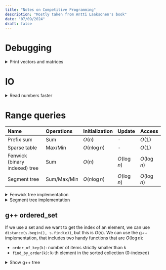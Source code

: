 ```yaml
---
title: "Notes on Competitive Programming"
description: "Mostly taken from Antti Laaksonen's book"
date: "07/09/2024"
draft: false
---
```

# Debugging
<details>
<summary>Print vectors and matrices</summary>

```cpp
template <class T> ostream &operator<<(ostream &out, vector<T> &v) {
    for (auto &element : v) {
        out << element << '\t';
    }

    return out;
}

template <class T> ostream &operator<<(ostream &out, vector<vector<T>> &matrix) {
    for (auto &row : matrix) {
        out << row << endl;
    }

    return out;
}
```

</details>

# IO
<details>

<summary>Read numbers faster</summary>

```cpp
#include <cstdio>

template <class T> inline T read_number() {
    char c = 0;
    T x = 0;

    // Ignore chars that are not numbers
    while (c < '0' || c > '9') {
        c = getchar_unlocked();
    }

    // Read number
    do {
        x = x * 10 + (c - '0');
        c = getchar_unlocked();
    } while (c >= '0' && c <= '9');

    return x;
}
```

</details>

# Range queries

| Name                          | Operations  | Initialization | Update       | Access       |
| :---------------------------- | :---------- | :------------- | :----------- | :----------- |
| Prefix sum                    | Sum         | $O(n)$         | -            | $O(1)$       |
| Sparse table                  | Max/Min     | $O(n\log{n})$  | -            | $O(1)$       |
| Fenwick (binary indexed) tree | Sum         | $O(n)$         | $O(\log{n})$ | $O(\log{n})$ |
| Segment tree                  | Sum/Max/Min | $O(n\log{n})$  | $O(\log{n})$ | $O(\log{n})$ |

<details>

<summary>Fenwick tree implementation</summary>

```cpp
template <class T> struct FenwickTree {
    vector<T> tree;
    int n;

    // v is assumed to be 1-indexed: [0, element_1, element_2, ....]
    FenwickTree(vector<T> &v) {
        n = v.size() - 1;

        // This is faster than calling .update() n times
        // O(nlogn) -> O(n)
        tree.assign(v.begin(), v.end());
        for (int i = 1; i <= n; ++i) {
            int p = i + (i & -i);
            if (p <= n) {
                tree[p] += tree[i];
            }
        }
    }

    // Sums from 1 to i (both inclusive and 1-indexed)
    T query(int i) {
        T total = 0;

        while (i > 0) {
            total += tree[i];
            i -= i & -i;
        }

        return total;
    }

    // Updates the tree by adding difference to the i-th element
    // (1-indexed)
    void update(int i, T difference) {
        while (i <= n) {
            tree[i] += difference;
            i += i & -i;
        }
    }
};
```

</details>

<details>

<summary>Segment tree implementation</summary>

```cpp
template <class T> struct SegmentTree {
    // min, max, sum...
    function<T(T, T)> op;
    // min -> INT_MAX, max -> INT_MIN, sum -> 0...
    T identity;

    vector<T> tree;
    int n;

    // v is assumed to be 0-indexed: [element_0, element_1, ...]
    SegmentTree(vector<T> &v, function<T(T, T)> op_, T identity_) : op(op_), identity(identity_) {
        n = v.size();

        // The first element of tree will never be accessed
        tree.assign(2 * n, 0);
        for (int i = 0; i < n; ++i) {
            update(i, v[i]);
        }
    }

    // Both start and end are inclusive and 0-indexed
    T query(int start, int end) {
        start += n;
        end += n;

        T total = identity;
        while (start <= end) {
            if (start % 2 == 1) {
                total = op(total, tree[start++]);
            }
            if (end % 2 == 0) {
                total = op(total, tree[end--]);
            }

            start /= 2;
            end /= 2;
        }

        return total;
    }

    // i is 0-indexed
    void update(int i, T value) {
        int parent = i + n;
        tree[parent] = value;

        while (parent > 1) {
            parent = parent / 2;
            int child_1 = parent * 2;
            int child_2 = parent * 2 + 1;

            tree[parent] = op(tree[child_1], tree[child_2]);
        }
    }
};
```

</details>

## g++ ordered_set

If we use a set and we want to get the index of an element, we can use `distance(s.begin(), s.find(e))`, but this is $O(n)$. We can use the g++ implementation, that includes two handy functions that are $O(\log n)$:
- `order_of_key(k)`: number of items strictly smaller than k
- `find_by_order(k)`: k-th element in the sorted collection (0-indexed)

<details>

<summary>Show g++ tree</summary>

```cpp
#include <ext/pb_ds/assoc_container.hpp>
#include <ext/pb_ds/tree_policy.hpp>

using namespace __gnu_pbds;

// key type -> int
// value type -> null_type (so we get a set)
#define ordered_set tree<int, null_type, less<int>, rb_tree_tag, tree_order_statistics_node_update>
```

</details>